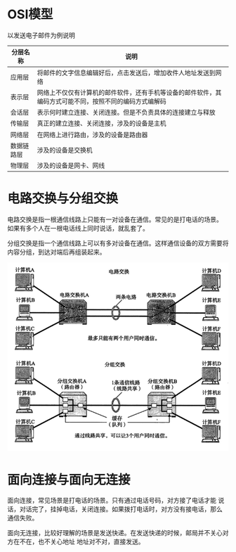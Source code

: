 # OSI模型
以发送电子邮件为例说明

| 分层名称 | 说明  |
| --- | --- |
| 应用层 | 将邮件的文字信息编辑好后，点击发送后，增加收件人地址发送到网络 |
|表示层| 网络上不仅仅有计算机的邮件软件，还有手机等设备的邮件软件，其编码方式可能不同，按照不同的编码方式编解码 |
|会话层|表示何时建立连接、关闭连接。但是不负责具体的连接建立与释放|
|传输层|真正的建立连接、关闭连接，涉及的设备是主机|
|网络层|在网络上进行路由，涉及的设备是路由器|
|数据链路层|涉及的设备是交换机|
|物理层|涉及的设备是网卡、网线|

# 电路交换与分组交换
电路交换是指一根通信线路上只能有一对设备在通信。常见的是打电话的场景。
如果有多个人在一根电话线上同时说话，就乱套了。

分组交换是指一个通信线路上可以有多对设备在通信。这样通信设备的双方需要将
内容分组，到达对端后再组装起来。

![img.png](img.png)

# 面向连接与面向无连接

面向连接，常见场景是打电话的场景。只有通过电话号码，对方接了电话才能
说话，对话完了，挂掉电话，关闭连接。如果拨打电话时，对方没有接电话，那么
通信失败。

面向无连接，比较好理解的场景是发送快递。在发送快递的时候，邮局并不关心对方在不在，也不关心地址
地址对不对，直接发送。


